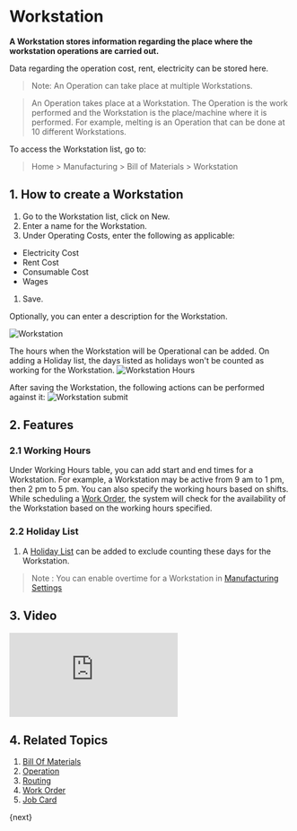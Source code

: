 <!-- add-breadcrumbs -->
# Workstation

**A Workstation stores information regarding the place where the workstation operations are carried out.**

Data regarding the operation cost, rent, electricity can be stored here. 

> Note: An Operation can take place at multiple Workstations.

> An Operation takes place at a Workstation. The Operation is the work performed and the Workstation is the place/machine where it is performed. For example, melting is an Operation that can be done at 10 different Workstations.

To access the Workstation list, go to:

> Home > Manufacturing > Bill of Materials > Workstation

## 1. How to create a Workstation
1. Go to the Workstation list, click on New.
1. Enter a name for the Workstation.
1. Under Operating Costs, enter the following as applicable:
 * Electricity Cost
 * Rent Cost
 * Consumable Cost
 * Wages
1. Save.

Optionally, you can enter a description for the Workstation.

![Workstation](/docs/assets/img/manufacturing/workstation.png)

The hours when the Workstation will be Operational can be added. On adding a Holiday list, the days listed as holidays won't be counted as working for the Workstation.
![Workstation Hours](/docs/assets/img/manufacturing/workstation-hours.png)

After saving the Workstation, the following actions can be performed against it:
![Workstation submit](/docs/assets/img/manufacturing/workstation-submit.png)

## 2. Features

### 2.1 Working Hours
Under Working Hours table, you can add start and end times for a Workstation. For example, a Workstation may be active from 9 am to 1 pm, then 2 pm to 5 pm. You can also specify the working hours based on shifts. While scheduling a [Work Order](/docs/user/manual/en/manufacturing/work-order), the system will check for the availability of the Workstation based on the working hours specified.

### 2.2 Holiday List
1. A [Holiday List](/docs/user/manual/en/human-resources/holiday-list) can be added to exclude counting these days for the Workstation.


> Note : You can enable overtime for a Workstation in [Manufacturing Settings](/docs/user/manual/en/manufacturing/manufacturing-settings)

## 3. Video
<div class="embed-container">
 <iframe src="https://www.youtube.com/embed/UVGfzwOOZC4?rel=0" frameborder="0" allow="autoplay; encrypted-media" allowfullscreen>
 </iframe>
</div>

## 4. Related Topics
1. [Bill Of Materials](/docs/user/manual/en/manufacturing/bill-of-materials)
1. [Operation](/docs/user/manual/en/manufacturing/operation)
1. [Routing](/docs/user/manual/en/manufacturing/routing)
1. [Work Order](/docs/user/manual/en/manufacturing/work-order)
1. [Job Card](/docs/user/manual/en/manufacturing/job-card)

{next}
